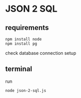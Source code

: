 # JSON 2 SQL

## requirements
```
npm install node
npm install pg
```

check database connection setup


## terminal
run 
```
node json-2-sql.js
```